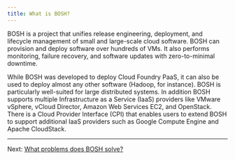 ```yaml
---
title: What is BOSH?
---
```


BOSH is a project that unifies release engineering, deployment, and lifecycle management of small and large-scale cloud software. BOSH can provision and deploy software over hundreds of VMs. It also performs monitoring, failure recovery, and software updates with zero-to-minimal downtime.

While BOSH was developed to deploy Cloud Foundry PaaS, it can also be used to deploy almost any other software (Hadoop, for instance). BOSH is particularly well-suited for large distributed systems. In addition BOSH supports multiple Infrastructure as a Service (IaaS) providers like VMware vSphere, vCloud Director, Amazon Web Services EC2, and OpenStack. There is a Cloud Provider Interface (CPI) that enables users to extend BOSH to support additional IaaS providers such as Google Compute Engine and Apache CloudStack.

---
Next: [What problems does BOSH solve?](problems.html)
